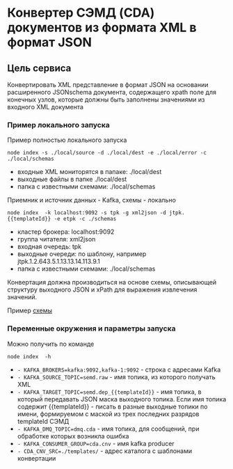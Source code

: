 # Конвертер СЭМД (CDA) документов из формата XML в формат JSON
## Цель сервиса
Конвертировать XML представление в формат JSON на основании расширенного JSONschema документа, содержащего 
xpath поле для конечных узлов, которые должны быть заполнены значениями из входного XML документа

### Пример локального запуска

Пример полностью локального запуска
```
node index -s ./local/source -d ./local/dest -e ./local/error -c ./local/schemas
```
- входные XML мониторятся в папаке: ./local/dest
- выходные файлы в папке ./local/dest
- папка с известными схемами: ./local/schemas


Приемник и источник данных - Kafka, схемы - локально 
```
node index  -k localhost:9092 -s tpk -g xml2json -d jtpk.{{templateId}} -e etpk -c ./schemas
```
- кластер брокера: localhost:9092
- группа читателя: xml2json
- входная очередь: tpk
- выходные очереди: по шаблону, например jtpk.1.2.643.5.1.13.13.14.113.9.1
- папка с известными схемами: ./local/schemas


Конвертация должна производиться на основе схемы, описывающей структуру выходного JSON и xPath для выражения извлечения значений.

Пример [схемы](local/schemas/1.2.643.5.1.13.13.14.113.9.1.json)


### Переменные окружения и параметры запуска
Можно получить по команде
```
node index  -h
```

- `- KAFKA_BROKERS=kafka:9092,kafka-1:9092`  - строка с адресами Kafka
- `- KAFKA_SOURCE_TOPIC=semd.raw` - имя топика, из которого получать XML
- `- KAFKA_TARGET_TOPIC=semd.dep_{{templateId}}` - имя топика, в который передавать JSON маска выходного топика. Если имя топика содержит {{templateId}} - писать в разные выходные топики по имени, формируемом с маской из трех последних разрядов templateId СЭМД
- `- KAFKA_DMQ_TOPIC=dmq.cda` - имя топика, для сообщений, при обработке которых возникла ошибка
- `- KAFKA_CONSUMER_GROUP=cda.cnv` - имя kafka producer
- `- CDA_CNV_SRC=./templates/` - адрес каталога с шаблонами конвертации



